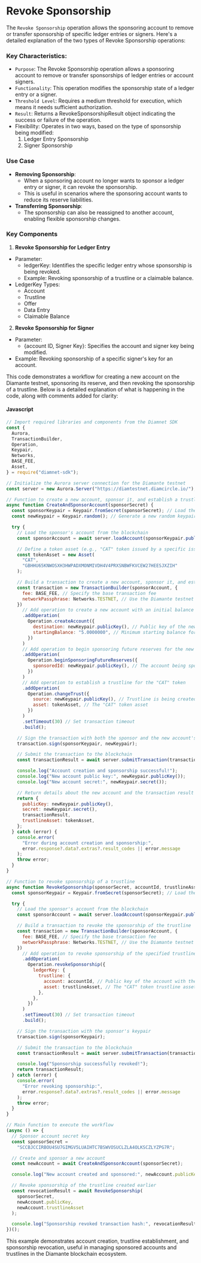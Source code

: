 # Revoke Sponsorship

The `Revoke Sponsorship` operation allows the sponsoring account to remove or transfer sponsorship of specific ledger entries or signers. Here's a detailed explanation of the two types of Revoke Sponsorship operations:

### Key Characteristics:

- `Purpose`: The Revoke Sponsorship operation allows a sponsoring account to remove or transfer sponsorships of ledger entries or account signers.
- `Functionality`: This operation modifies the sponsorship state of a ledger entry or a signer.
- `Threshold Level`: Requires a medium threshold for execution, which means it needs sufficient authorization.
- `Result`: Returns a RevokeSponsorshipResult object indicating the success or failure of the operation.
- Flexibility: Operates in two ways, based on the type of sponsorship being modified:
  1.  Ledger Entry Sponsorship
  2.  Signer Sponsorship

### Use Case

- **Removing Sponsorship**:
  - When a sponsoring account no longer wants to sponsor a ledger entry or signer, it can revoke the sponsorship.
  - This is useful in scenarios where the sponsoring account wants to reduce its reserve liabilities.
- **Transferring Sponsorship**:
  - The sponsorship can also be reassigned to another account, enabling flexible sponsorship changes.

### Key Components

1. **Revoke Sponsorship for Ledger Entry**

- Parameter:
  - ledgerKey: Identifies the specific ledger entry whose sponsorship is being revoked.
  - Example: Revoking sponsorship of a trustline or a claimable balance.
- LedgerKey Types:
  - Account
  - Trustline
  - Offer
  - Data Entry
  - Claimable Balance

2. **Revoke Sponsorship for Signer**

- Parameter:
  - {account ID, Signer Key}: Specifies the account and signer key being modified.
- Example: Revoking sponsorship of a specific signer's key for an account.

This code demonstrates a workflow for creating a new account on the Diamante testnet, sponsoring its reserve, and then revoking the sponsorship of a trustline. Below is a detailed explanation of what is happening in the code, along with comments added for clarity:

<!-- tabs:start -->

#### **Javascript**

```js
// Import required libraries and components from the Diamnet SDK
const {
  Aurora,
  TransactionBuilder,
  Operation,
  Keypair,
  Networks,
  BASE_FEE,
  Asset,
} = require("diamnet-sdk");

// Initialize the Aurora server connection for the Diamante testnet
const server = new Aurora.Server("https://diamtestnet.diamcircle.io/");

// Function to create a new account, sponsor it, and establish a trustline
async function CreateAndSponsorAccount(sponsorSecret) {
  const sponsorKeypair = Keypair.fromSecret(sponsorSecret); // Load the sponsor's keypair using their secret key
  const newKeypair = Keypair.random(); // Generate a new random keypair for the account being created

  try {
    // Load the sponsor's account from the blockchain
    const sponsorAccount = await server.loadAccount(sponsorKeypair.publicKey());

    // Define a token asset (e.g., "CAT" token issued by a specific issuer)
    const tokenAsset = new Asset(
      "CAT",
      "GBHHU65KNWOSXH3HWPADXMONMIVDH4V4PRXSNBWFKVCEW27HEESJXZIH"
    );

    // Build a transaction to create a new account, sponsor it, and establish a trustline
    const transaction = new TransactionBuilder(sponsorAccount, {
      fee: BASE_FEE, // Specify the base transaction fee
      networkPassphrase: Networks.TESTNET, // Use the Diamante testnet network passphrase
    })
      // Add operation to create a new account with an initial balance
      .addOperation(
        Operation.createAccount({
          destination: newKeypair.publicKey(), // Public key of the new account
          startingBalance: "5.0000000", // Minimum starting balance for the new account
        })
      )
      // Add operation to begin sponsoring future reserves for the new account
      .addOperation(
        Operation.beginSponsoringFutureReserves({
          sponsoredId: newKeypair.publicKey(), // The account being sponsored
        })
      )
      // Add operation to establish a trustline for the "CAT" token
      .addOperation(
        Operation.changeTrust({
          source: newKeypair.publicKey(), // Trustline is being created by the new account
          asset: tokenAsset, // The "CAT" token asset
        })
      )
      .setTimeout(30) // Set transaction timeout
      .build();

    // Sign the transaction with both the sponsor and the new account's keypairs
    transaction.sign(sponsorKeypair, newKeypair);

    // Submit the transaction to the blockchain
    const transactionResult = await server.submitTransaction(transaction);

    console.log("Account creation and sponsorship successful!");
    console.log("New account public key:", newKeypair.publicKey());
    console.log("New account secret:", newKeypair.secret());

    // Return details about the new account and the transaction result
    return {
      publicKey: newKeypair.publicKey(),
      secret: newKeypair.secret(),
      transactionResult,
      trustlineAsset: tokenAsset,
    };
  } catch (error) {
    console.error(
      "Error during account creation and sponsorship:",
      error.response?.data?.extras?.result_codes || error.message
    );
    throw error;
  }
}

// Function to revoke sponsorship of a trustline
async function RevokeSponsorship(sponsorSecret, accountId, trustlineAsset) {
  const sponsorKeypair = Keypair.fromSecret(sponsorSecret); // Load the sponsor's keypair using their secret key

  try {
    // Load the sponsor's account from the blockchain
    const sponsorAccount = await server.loadAccount(sponsorKeypair.publicKey());

    // Build a transaction to revoke the sponsorship of the trustline
    const transaction = new TransactionBuilder(sponsorAccount, {
      fee: BASE_FEE, // Specify the base transaction fee
      networkPassphrase: Networks.TESTNET, // Use the Diamante testnet network passphrase
    })
      // Add operation to revoke sponsorship of the specified trustline
      .addOperation(
        Operation.revokeSponsorship({
          ledgerKey: {
            trustline: {
              account: accountId, // Public key of the account with the trustline
              asset: trustlineAsset, // The "CAT" token trustline asset
            },
          },
        })
      )
      .setTimeout(30) // Set transaction timeout
      .build();

    // Sign the transaction with the sponsor's keypair
    transaction.sign(sponsorKeypair);

    // Submit the transaction to the blockchain
    const transactionResult = await server.submitTransaction(transaction);

    console.log("Sponsorship successfully revoked!");
    return transactionResult;
  } catch (error) {
    console.error(
      "Error revoking sponsorship:",
      error.response?.data?.extras?.result_codes || error.message
    );
    throw error;
  }
}

// Main function to execute the workflow
(async () => {
  // Sponsor account secret key
  const sponsorSecret =
    "SCCBJCCIRBOU4SU7GIMGV5LUAIHTC7BSWVOSUCLZLA4OLKSCZLYZPG7R";

  // Create and sponsor a new account
  const newAccount = await CreateAndSponsorAccount(sponsorSecret);

  console.log("New account created and sponsored:", newAccount.publicKey);

  // Revoke sponsorship of the trustline created earlier
  const revocationResult = await RevokeSponsorship(
    sponsorSecret,
    newAccount.publicKey,
    newAccount.trustlineAsset
  );

  console.log("Sponsorship revoked transaction hash:", revocationResult.hash);
})();
```

<!-- tabs:end -->

This example demonstrates account creation, trustline establishment, and sponsorship revocation, useful in managing sponsored accounts and trustlines in the Diamante blockchain ecosystem.
